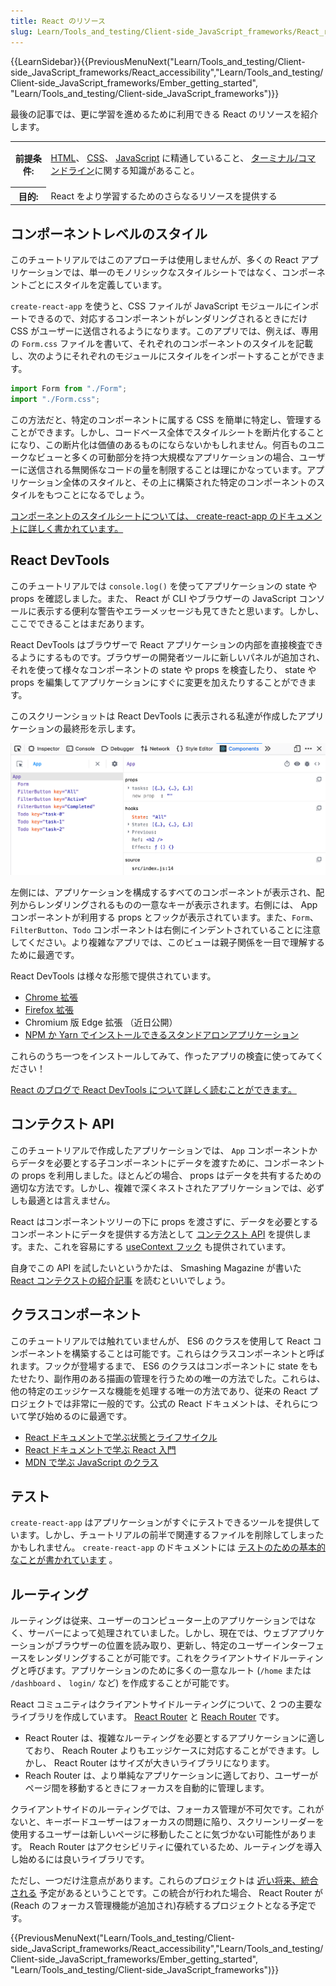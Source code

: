 ```yaml
---
title: React のリソース
slug: Learn/Tools_and_testing/Client-side_JavaScript_frameworks/React_resources
---
```


{{LearnSidebar}}{{PreviousMenuNext("Learn/Tools_and_testing/Client-side_JavaScript_frameworks/React_accessibility","Learn/Tools_and_testing/Client-side_JavaScript_frameworks/Ember_getting_started", "Learn/Tools_and_testing/Client-side_JavaScript_frameworks")}}

最後の記事では、更に学習を進めるために利用できる React のリソースを紹介します。

<table>
  <tbody>
    <tr>
      <th scope="row">前提条件:</th>
      <td>
        <p>
          <a href="/ja/docs/Learn/HTML">HTML</a>、
          <a href="/ja/docs/Learn/CSS">CSS</a>、
          <a href="/ja/docs/Learn/JavaScript">JavaScript</a> に精通していること、
          <a
            href="/ja/docs/Learn/Tools_and_testing/Understanding_client-side_tools/Command_line"
            >ターミナル/コマンドライン</a
          >に関する知識があること。
        </p>
      </td>
    </tr>
    <tr>
      <th scope="row">目的:</th>
      <td>React をより学習するためのさらなるリソースを提供する</td>
    </tr>
  </tbody>
</table>

## コンポーネントレベルのスタイル

このチュートリアルではこのアプローチは使用しませんが、多くの React アプリケーションでは、単一のモノリシックなスタイルシートではなく、コンポーネントごとにスタイルを定義しています。

`create-react-app` を使うと、CSS ファイルが JavaScript モジュールにインポートできるので、対応するコンポーネントがレンダリングされるときにだけ CSS がユーザーに送信されるようになります。このアプリでは、例えば、専用の `Form.css` ファイルを書いて、それぞれのコンポーネントのスタイルを記載し、次のようにそれぞれのモジュールにスタイルをインポートすることができます。

```js
import Form from "./Form";
import "./Form.css";
```

この方法だと、特定のコンポーネントに属する CSS を簡単に特定し、管理することができます。しかし、コードベース全体でスタイルシートを断片化することになり、この断片化は価値のあるものにならないかもしれません。何百ものユニークなビューと多くの可動部分を持つ大規模なアプリケーションの場合、ユーザーに送信される無関係なコードの量を制限することは理にかなっています。アプリケーション全体のスタイルと、その上に構築された特定のコンポーネントのスタイルをもつことになるでしょう。

[コンポーネントのスタイルシートについては、 create-react-app のドキュメントに詳しく書かれています。](https://create-react-app.dev/docs/adding-a-stylesheet/)

## React DevTools

このチュートリアルでは `console.log()` を使ってアプリケーションの state や props を確認しました。また、 React が CLI やブラウザーの JavaScript コンソールに表示する便利な警告やエラーメッセージも見てきたと思います。しかし、ここでできることはまだあります。

React DevTools はブラウザーで React アプリケーションの内部を直接検査できるようにするものです。ブラウザーの開発者ツールに新しいパネルが追加され、それを使って様々なコンポーネントの state や props を検査したり、 state や props を編集してアプリケーションにすぐに変更を加えたりすることができます。

このスクリーンショットは React DevTools に表示される私達が作成したアプリケーションの最終形を示します。

![Our project being shown in React devtools](react-devtools.png)

左側には、アプリケーションを構成するすべてのコンポーネントが表示され、配列からレンダリングされるものの一意なキーが表示されます。右側には、 App コンポーネントが利用する props とフックが表示されています。また、`Form`、`FilterButton`、`Todo` コンポーネントは右側にインデントされていることに注意してください。より複雑なアプリでは、このビューは親子関係を一目で理解するために最適です。

React DevTools は様々な形態で提供されています。

- [Chrome 拡張](https://chrome.google.com/webstore/detail/react-developer-tools/fmkadmapgofadopljbjfkapdkoienihi?hl=en)
- [Firefox 拡張](https://addons.mozilla.org/en-US/firefox/addon/react-devtools/)
- Chromium 版 Edge 拡張 （近日公開）
- [NPM か Yarn でインストールできるスタンドアロンアプリケーション](https://www.npmjs.com/package/react-devtools)

これらのうち一つをインストールしてみて、作ったアプリの検査に使ってみてください！

[React のブログで React DevTools について詳しく読むことができます。](https://reactjs.org/blog/2019/08/15/new-react-devtools.html)

## コンテクスト API

このチュートリアルで作成したアプリケーションでは、 `App` コンポーネントからデータを必要とする子コンポーネントにデータを渡すために、コンポーネントの props を利用しました。ほとんどの場合、 props はデータを共有するための適切な方法です。しかし、複雑で深くネストされたアプリケーションでは、必ずしも最適とは言えません。

React はコンポーネントツリーの下に props を渡さずに、データを必要とするコンポーネントにデータを提供する方法として [コンテクスト API](https://reactjs.org/docs/context.html) を提供します。また、これを容易にする [useContext フック](https://reactjs.org/docs/hooks-reference.html#usecontext) も提供されています。

自身でこの API を試したいというかたは、 Smashing Magazine が書いた [React コンテクストの紹介記事](https://www.smashingmagazine.com/2020/01/introduction-react-context-api/) を読むといいでしょう。

## クラスコンポーネント

このチュートリアルでは触れていませんが、 ES6 のクラスを使用して React コンポーネントを構築することは可能です。これらはクラスコンポーネントと呼ばれます。フックが登場するまで、 ES6 のクラスはコンポーネントに state をもたせたり、副作用のある描画の管理を行うための唯一の方法でした。これらは、他の特定のエッジケースな機能を処理する唯一の方法であり、従来の React プロジェクトでは非常に一般的です。公式の React ドキュメントは、それらについて学び始めるのに最適です。

- [React ドキュメントで学ぶ状態とライフサイクル](https://reactjs.org/docs/state-and-lifecycle.html)
- [React ドキュメントで学ぶ React 入門](https://reactjs.org/tutorial/tutorial.html)
- [MDN で学ぶ JavaScript のクラス](/ja/docs/Web/JavaScript/Reference/Classes)

## テスト

`create-react-app` はアプリケーションがすぐにテストできるツールを提供しています。しかし、チュートリアルの前半で関連するファイルを削除してしまったかもしれません。 `create-react-app` のドキュメントには [テストのための基本的なことが書かれています](https://create-react-app.dev/docs/running-tests/) 。

## ルーティング

ルーティングは従来、ユーザーのコンピューター上のアプリケーションではなく、サーバーによって処理されていました。しかし、現在では、ウェブアプリケーションがブラウザーの位置を読み取り、更新し、特定のユーザーインターフェースをレンダリングすることが可能です。これをクライアントサイドルーティングと呼びます。アプリケーションのために多くの一意なルート (`/home` または `/dashboard` 、 `login/` など) を作成することが可能です。

React コミュニティはクライアントサイドルーティングについて、2 つの主要なライブラリを作成しています。 [React Router](https://reacttraining.com/react-router/) と [Reach Router](https://reach.tech/router) です。

- React Router は、複雑なルーティングを必要とするアプリケーションに適しており、 Reach Router よりもエッジケースに対応することができます。しかし、 React Router はサイズが大きいライブラリになります。
- Reach Router は、より単純なアプリケーションに適しており、ユーザーがページ間を移動するときにフォーカスを自動的に管理します。

クライアントサイドのルーティングでは、フォーカス管理が不可欠です。これがないと、キーボードユーザーはフォーカスの問題に陥り、スクリーンリーダーを使用するユーザーは新しいページに移動したことに気づかない可能性があります。 Reach Router はアクセシビリティに優れているため、ルーティングを導入し始めるには良いライブラリです。

ただし、一つだけ注意点があります。これらのプロジェクトは [近い将来、統合される](https://reacttraining.com/blog/reach-react-router-future/) 予定があるということです。この統合が行われた場合、 React Router が(Reach のフォーカス管理機能が追加され)存続するプロジェクトとなる予定です。

{{PreviousMenuNext("Learn/Tools_and_testing/Client-side_JavaScript_frameworks/React_accessibility","Learn/Tools_and_testing/Client-side_JavaScript_frameworks/Ember_getting_started", "Learn/Tools_and_testing/Client-side_JavaScript_frameworks")}}
